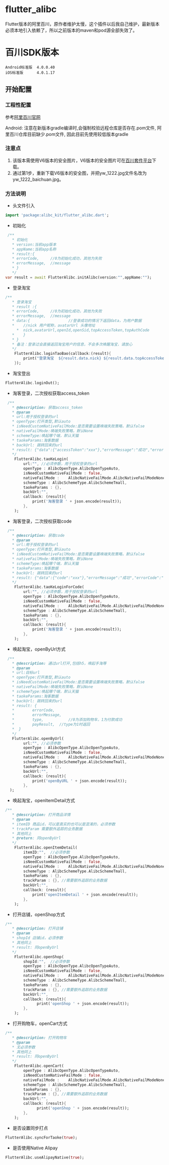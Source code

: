 # flutter_alibc

Flutter版本的阿里百川，原作者维护太慢，这个插件以后我自己维护，最新版本必须本地引入依赖了，所以之前版本的maven和pod源全部失效了。

# 百川SDK版本

```
Android标准版  4.0.0.40
iOS标准版      4.0.1.17 
```


## 开始配置
### 工程性配置

参考[阿里百川官网](https://baichuan.taobao.com/docs/doc.htm?spm=a3c0d.7629140.0.0.a838be48k4hYDc&treeId=129&articleId=106383&docType=1)

Android: 注意在新版本gradle编译时,会强制校验远程仓库是否存在.pom文件, 阿里百川仓库目前缺少.pom文件, 因此目前先使用较低版本gradle

### 注意点

1. 该版本需使用V6版本的安全图片，V6版本的安全图片可在[百川套件平台](https://suite.baichuan.taobao.com/?spm=a3c0d.7629140.0.0.70e6be48TzC7BS)下载。
2. 通过第1步，重新下载V6版本的安全图，并把yw_1222.jpg文件名改为yw_1222_baichuan.jpg。

### 方法说明

* 头文件引入

``` dart
import 'package:alibc_kit/flutter_alibc.dart';
```

* 初始化

``` dart
 /**
   * 初始化
   * version:当前app版本
   * appName:当前app名称
   * result:{
   * errorCode,     //0为初始化成功，其他为失败
   * errorMessage,  //message
   * }
   */
var result = await FlutterAlibc.initAlibc(version:"",appName:"");
```

* 登录淘宝

``` dart
/**
   * 登录淘宝
   * result :{
   * errorCode,     //0为初始化成功，其他为失败
   * errorMessage,  //message
   * data:{					//登录成功的情况下返回data，为用户数据
   * 	//nick 用户昵称，avatarUrl 头像地址
	 *  nick,avatarUrl,openId,openSid,topAccessToken,topAuthCode
   * 	}
   * }
   * 备注：登录过会直接返回淘宝用户的信息，不会多次唤醒淘宝，请放心
   */
    FlutterAlibc.loginTaoBao(callback:(result){
        print("登录淘宝  ${result.data.nick} ${result.data.topAccessToken}");
    });
```

* 淘宝登出

``` dart
FlutterAlibc.loginOut();
```

* 淘客登录，二次授权获取access_token

``` dart
 /**
   * @description: 获取access_token
   * @param 
   * url:用于授权登录的url
   * openType:打开类型,默认auto
   * isNeedCustomNativeFailMode:是否需要设置唤端失败策略，默认false
   * nativeFailMode:唤端失败策略，默认None
   * schemeType:唤起哪个端，默认天猫
   * taokeParams:淘客数据
   * backUrl: 跳转回来的url
   * result: {"data":{"accessToken":"xxx"},"errorMessage":"成功","errorCode":"0"}//获取成功为token，获取失败为空字符串
   */
    FlutterAlibc.taoKeLogin(
        url:"",	//必须参数，用于授权登录的url
        openType : AlibcOpenType.AlibcOpenTypeAuto,
        isNeedCustomNativeFailMode : false,
        nativeFailMode :    AlibcNativeFailMode.AlibcNativeFailModeNone,
        schemeType : AlibcSchemeType.AlibcSchemeTmall,
        taokeParams : {},
        backUrl:"",
        callback: (result){
            print('淘客登录 ' + json.encode(result));
        },
    );
```

* 淘客登录，二次授权获取code

``` dart
 /**
   * @description: 获取code
   * @param 
   * url:用于授权登录的url
   * openType:打开类型,默认auto
   * isNeedCustomNativeFailMode:是否需要设置唤端失败策略，默认false
   * nativeFailMode:唤端失败策略，默认None
   * schemeType:唤起哪个端，默认天猫
   * taokeParams:淘客数据
   * backUrl: 跳转回来的url
   * result: {"data":{"code":"xxx"},"errorMessage":"成功","errorCode":"0"}//获取成功为code，获取失败为空字符串
   */
    FlutterAlibc.taoKeLoginForCode(
        url:"",	//必须参数，用于授权登录的url
        openType : AlibcOpenType.AlibcOpenTypeAuto,
        isNeedCustomNativeFailMode : false,
        nativeFailMode :    AlibcNativeFailMode.AlibcNativeFailModeNone,
        schemeType : AlibcSchemeType.AlibcSchemeTmall,
        taokeParams : {},
        backUrl:"",
        callback: (result){
            print('淘客登录 ' + json.encode(result));
        },
    );
```

* 唤起淘宝，openByUrl方式

``` dart
 /**
   * @description: 通过url打开,包括h5，唤起手淘等
   * @param 
   * url:目标url
   * openType:打开类型,默认auto
   * isNeedCustomNativeFailMode:是否需要设置唤端失败策略，默认false
   * nativeFailMode:唤端失败策略，默认None
   * schemeType:唤起哪个端，默认天猫
   * taokeParams:淘客数据
   * backUrl: 跳转回来的url
   * result: {
   *		errorCode,
   *		errorMessage,
   *		type,			//0为添加购物车，1为付款成功
   *		payResult,	//type为1时返回
   *  }
   */
   FlutterAlibc.openByUrl(
        url:"",	//必须参数
        openType : AlibcOpenType.AlibcOpenTypeAuto,
        isNeedCustomNativeFailMode : false,
        nativeFailMode :    AlibcNativeFailMode.AlibcNativeFailModeNone,
        schemeType : AlibcSchemeType.AlibcSchemeTmall,
        taokeParams : {},
        backUrl:"",
        callback: (result){
            print('openByURL ' + json.encode(result));
        },
  );
```

* 唤起淘宝，openItemDetail方式

``` dart
/**
   * @description: 打开商品详情
   * @param 
   * itemID 商品id，可以是真实的也可以是混淆的，必须参数
   * trackParam	需要额外追踪的业务数据
   * 其他同上
   * @return: 同openByUrl
   */
    FlutterAlibc.openItemDetail(
        itemID:"",	//必须参数
        openType : AlibcOpenType.AlibcOpenTypeAuto,
        isNeedCustomNativeFailMode : false,
        nativeFailMode :    AlibcNativeFailMode.AlibcNativeFailModeNone,
        schemeType : AlibcSchemeType.AlibcSchemeTmall,
        taokeParams : {},
        trackParam : {}, //需要额外追踪的业务数据
        backUrl:"",
        callback: (result){
            print('openItemDetail ' + json.encode(result));
        },
    );
```

* 打开店铺，openShop方式

``` dart
/**
   * @description: 打开店铺
   * @param 
   * shopId 店铺id，必须参数
   * 其他同上
   * result: 同openByUrl
   */
    FlutterAlibc.openShop(
        shopId:"",	//必须参数
        openType : AlibcOpenType.AlibcOpenTypeAuto,
        isNeedCustomNativeFailMode : false,
        nativeFailMode :    AlibcNativeFailMode.AlibcNativeFailModeNone,
        schemeType : AlibcSchemeType.AlibcSchemeTmall,
        taokeParams : {},
        trackParam : {}, //需要额外追踪的业务数据
        backUrl:"",
        callback: (result){
              print('openShop ' + json.encode(result));
        },
    );
```

* 打开购物车，openCart方式

``` dart
/**
   * @description: 打开购物车
   * @param 
   * 无必须参数
   * 其他同上
   * result: 同openByUrl
   */
    FlutterAlibc.openCart(
        openType : AlibcOpenType.AlibcOpenTypeAuto,
        isNeedCustomNativeFailMode : false,
        nativeFailMode :    AlibcNativeFailMode.AlibcNativeFailModeNone,
        schemeType : AlibcSchemeType.AlibcSchemeTmall,
        taokeParams : {},
        trackParam : {}, //需要额外追踪的业务数据
        backUrl:"",
        callback: (result){
              print('openShop ' + json.encode(result));
        },
    );
```


* 是否设置同步打点

``` dart
FlutterAlibc.syncForTaoke(true);
````

* 是否使用Native Alipay

``` dart
FlutterAlibc.useAlipayNative(true);
```
